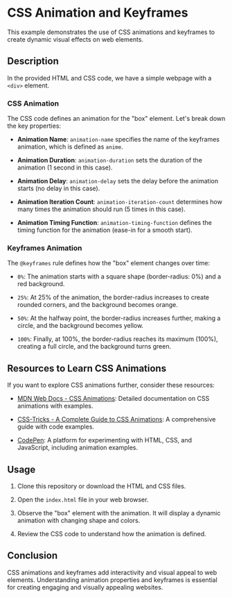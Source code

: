 # CSS Animation and Keyframes

This example demonstrates the use of CSS animations and keyframes to create dynamic visual effects on web elements.

## Description

In the provided HTML and CSS code, we have a simple webpage with a `<div>` element.

### CSS Animation

The CSS code defines an animation for the "box" element. Let's break down the key properties:

- **Animation Name**: `animation-name` specifies the name of the keyframes animation, which is defined as `anime`.

- **Animation Duration**: `animation-duration` sets the duration of the animation (1 second in this case).

- **Animation Delay**: `animation-delay` sets the delay before the animation starts (no delay in this case).

- **Animation Iteration Count**: `animation-iteration-count` determines how many times the animation should run (5 times in this case).

- **Animation Timing Function**: `animation-timing-function` defines the timing function for the animation (ease-in for a smooth start).

### Keyframes Animation

The `@keyframes` rule defines how the "box" element changes over time:

- `0%`: The animation starts with a square shape (border-radius: 0%) and a red background.

- `25%`: At 25% of the animation, the border-radius increases to create rounded corners, and the background becomes orange.

- `50%`: At the halfway point, the border-radius increases further, making a circle, and the background becomes yellow.

- `100%`: Finally, at 100%, the border-radius reaches its maximum (100%), creating a full circle, and the background turns green.

## Resources to Learn CSS Animations

If you want to explore CSS animations further, consider these resources:

- [MDN Web Docs - CSS Animations](https://developer.mozilla.org/en-US/docs/Web/CSS/CSS_Animations): Detailed documentation on CSS animations with examples.

- [CSS-Tricks - A Complete Guide to CSS Animations](https://css-tricks.com/snippets/css/keyframe-animation-syntax/): A comprehensive guide with code examples.

- [CodePen](https://codepen.io/): A platform for experimenting with HTML, CSS, and JavaScript, including animation examples.

## Usage

1. Clone this repository or download the HTML and CSS files.

2. Open the `index.html` file in your web browser.

3. Observe the "box" element with the animation. It will display a dynamic animation with changing shape and colors.

4. Review the CSS code to understand how the animation is defined.

## Conclusion

CSS animations and keyframes add interactivity and visual appeal to web elements. Understanding animation properties and keyframes is essential for creating engaging and visually appealing websites.

